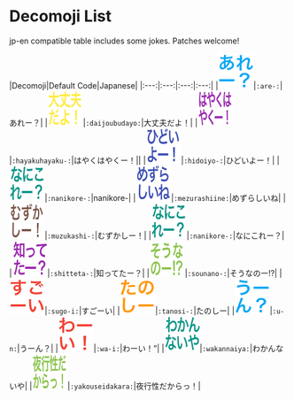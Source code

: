 # Decomoji List

jp-en compatible table includes some jokes. Patches welcome!

|Decomoji|Default Code|Japanese|
|:---:|:---:|:---:|:---:|
|![are-](./decomoji/are-.png)|`:are-:`|あれー？|
|![daijoubudayo](./decomoji/daijoubudayo.png)|`:daijoubudayo:`|大丈夫だよ！|
|![hayakuhayaku-](./decomoji/hayakuhayaku-.png)|`:hayakuhayaku-:`|はやくはやくー！||
|![hidoiyo-](./decomoji/hidoiyo-.png)|`:hidoiyo-:`|ひどいよー！|
|![nanikore-](./decomoji/nanikore-.png)|`:nanikore-:`|nanikore-|
|![mezurashiine](./decomoji/mezurashiine.png)|`:mezurashiine:`|めずらしいね|
|![muzukashi-](./decomoji/muzukashi-.png)|`:muzukashi-:`|むずかしー！|
|![nanikore-](./decomoji/nanikore-.png)|`:nanikore-:`|なにこれー？|
|![shitteta-](./decomoji/shitteta-.png)|`:shitteta-:`|知ってたー？|
|![sounano-](./decomoji/sounano-.png)|`:sounano-:`|そうなのー!?|
|![sugo-i](./decomoji/sugo-i.png)|`:sugo-i:`|すごーい|
|![tanosi-](./decomoji/tanosi-.png)|`:tanosi-:`|たのしー|
|![u-n](./decomoji/u-n.png)|`:u-n:`|うーん？|
|![wa-i](./decomoji/wa-i.png)|`:wa-i:`|わーい！”|
|![wakannaiya](./decomoji/wakannaiya.png)|`:wakannaiya:`|わかんないや|
|![yakouseidakara](./decomoji/yakouseidakara.png)|`:yakouseidakara:`|夜行性だからっ！|



